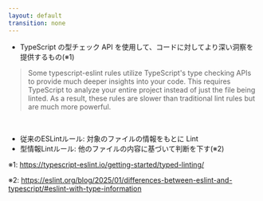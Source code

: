 ```yaml
---
layout: default
transition: none
---
```


<style scoped>
.slidev-vclick-hidden {
  display: none;
}
</style>

<section-title title="型情報 Lint ルールとは" />

<div class="_bullet">

- TypeScript の型チェック API を使用して、コードに対して<span v-mark.circle="{at: 3, color: 'red'}">より深い洞察</span>を提供するもの(※1)

</div>

> Some typescript-eslint rules utilize TypeScript's type checking APIs to provide much deeper insights into your code. This requires TypeScript to analyze your entire project instead of just the file being linted. As a result, these rules are slower than traditional lint rules but are much more powerful.

<br />

<div class="_bullet">

<v-clicks>

- 従来のESLintルール: 対象のファイルの情報をもとに Lint
- 型情報Lintルール: 他のファイルの内容に基づいて判断を下す(※2)

</v-clicks>

</div>

<div class="text-sm mt-1" v-click="2">

※1: https://typescript-eslint.io/getting-started/typed-linting/

※2: https://eslint.org/blog/2025/01/differences-between-eslint-and-typescript/#eslint-with-type-information

</div>

<!-- 
型情報Lintルールとは、こちらの公式の文章を参照すると、TypeScript の型チェック API を利用して、コードに対してより深い洞察を提供するものであると読み取れます。

[click] 従来のESLintルールは、一度に一つのファイルに対して実行され、プロジェクト内の他のファイルについての知識は持っていません。  
要するに、他のファイルの内容に基づいて、判断を下すことはできません。  

[click] 一方で、型情報 Lint ルールは、他のファイルの内容に基づいて判断を下すことができます。

そのため、型情報Lintルールは、従来のESLintルールと比較して、  
[click] より深い洞察を提供すると表現されているのだと想像します。
-->